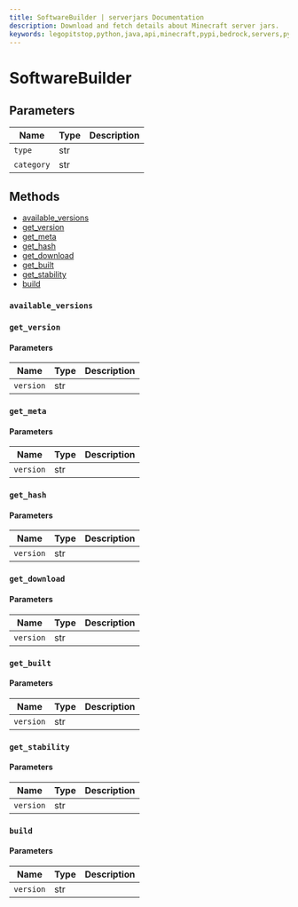 ```yaml
---
title: SoftwareBuilder | serverjars Documentation
description: Download and fetch details about Minecraft server jars.
keywords: legopitstop,python,java,api,minecraft,pypi,bedrock,servers,pythonpackage,serverjars
---
```


# SoftwareBuilder

## Parameters

| Name       | Type | Description |
| ---------- | ---- | ----------- |
| `type`     | str  |             |
| `category` | str  |             |

## Methods

- [available_versions](#available_versions)
- [get_version](#get_version)
- [get_meta](#get_meta)
- [get_hash](#get_hash)
- [get_download](#get_download)
- [get_built](#get_built)
- [get_stability](#get_stability)
- [build](#build)

### `available_versions`

### `get_version`

#### Parameters

| Name      | Type | Description |
| --------- | ---- | ----------- |
| `version` | str  |             |

### `get_meta`

#### Parameters

| Name      | Type | Description |
| --------- | ---- | ----------- |
| `version` | str  |             |

### `get_hash`

#### Parameters

| Name      | Type | Description |
| --------- | ---- | ----------- |
| `version` | str  |             |

### `get_download`

#### Parameters

| Name      | Type | Description |
| --------- | ---- | ----------- |
| `version` | str  |             |

### `get_built`

#### Parameters

| Name      | Type | Description |
| --------- | ---- | ----------- |
| `version` | str  |             |

### `get_stability`

#### Parameters

| Name      | Type | Description |
| --------- | ---- | ----------- |
| `version` | str  |             |

### `build`

#### Parameters

| Name      | Type | Description |
| --------- | ---- | ----------- |
| `version` | str  |             |
